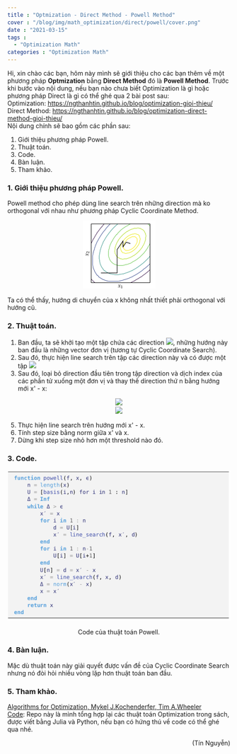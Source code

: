 ```yaml
---
title : "Optmization - Direct Method - Powell Method"
cover : "/blog/img/math_optimization/direct/powell/cover.png"
date : "2021-03-15"
tags : 
  - "Optimization Math"
categories : "Optimization Math"
---
```


Hi, xin chào các bạn, hôm này mình sẽ giới thiệu cho các bạn thêm về một phương pháp <b>Optmization</b> bằng <b>Direct Method</b> đó là <b>Powell Method</b>.
Trước khi bước vào nội dung, nếu bạn nào chưa biết Optimization là gì hoặc phương pháp Direct là gì có thể ghé qua 2 bài post sau:<br/>
Optimization: https://ngthanhtin.github.io/blog/optimization-gioi-thieu/</br>
Direct Method: https://ngthanhtin.github.io/blog/optimization-direct-method-gioi-thieu/</br>
Nội dung chính sẽ bao gồm các phần sau: <br/>

1. Giới thiệu phương pháp Powell.
2. Thuật toán.
3. Code.
4. Bàn luận.
5. Tham khảo.



### 1. Giới thiệu phương pháp Powell.
Powell method cho phép dùng line search trên những direction mà ko orthogonal với nhau như phương pháp Cyclic Coordinate Method.<br/>
<p align="center">
  <img src="https://github.com/ngthanhtin/blog/blob/master/static/img/math_optimization/direct/powell/cover.png?raw=true">
</p>
Ta có thể thấy, hướng di chuyển của x không nhất thiết phải orthogonal với hướng cũ.

### 2. Thuật toán.
1. Ban đầu, ta sẽ khởi tạo một tập chứa các direction <img src="https://render.githubusercontent.com/render/math?math=U = [e_{1}, e_{2}, e_{3},..., e_{n}] ">, những hướng này ban đầu là những vector đơn vị (tương tự Cyclic Coordinate Search).<br/>
2. Sau đó, thực hiện line search trên tập các direction này và có được một tập <img src="https://render.githubusercontent.com/render/math?math=x^{'}"><br/>
3. Sau đó, loại bỏ direction đầu tiên trong tập direction và dịch index của các phần tử xuống một đơn vị và thay thế direction thứ n bằng hướng mới x' - x:<br/>
<p align="center">
  <img src="https://render.githubusercontent.com/render/math?math=U[i] = U[i+1] "><br/>
  <img src="https://render.githubusercontent.com/render/math?math=U[n] = x^{'} - x ">
</p>

5. Thực hiện line search trên hướng mới x' - x.<br/>
6. Tính step size bằng norm giữa x' và x.<br/>
7. Dừng khi step size nhỏ hơn một threshold nào đó.

### 3. Code.
<p align="center">
  <img src="https://github.com/ngthanhtin/blog/blob/master/static/img/math_optimization/direct/powell/code.png?raw=true">
</p>
<div style="text-align: center">Code của thuật toán Powell.</div>

### 4. Bàn luận.
Mặc dù thuật toán này giải quyết được vấn đề của Cyclic Coordinate Search nhưng nó đòi hỏi nhiều vòng lặp hơn thuật toán ban đầu.

### 5. Tham khảo.
[Algorithms for Optimization, Mykel J.Kochenderfer, Tim A.Wheeler]()<br/>
[Code](https://github.com/ngthanhtin/optimization_algorithm): Repo này là mình tổng hợp lại các thuật toán Optimization trong sách, được viết bằng Julia và Python, nếu bạn có hứng thú về code có thể ghé qua nhé.<br/>

<div style="text-align: right"> (Tín Nguyễn) </div>
